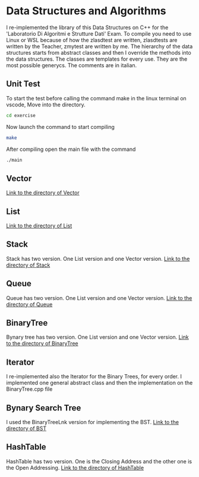 # Data Structures and Algorithms
I re-implemented the library of this Data Structures on C++ for the 'Laboratorio Di Algoritmi e Strutture Dati' Exam.
To compile you need to use Linux or WSL because of how the zlasdtest are written, zlasdtests are written by the Teacher, zmytest are written by me. 
The hierarchy of the data structures starts from abstract classes and then I override the methods into the data structures.
The classes are templates for every use. They are the most possible generycs.
The comments are in italian.

## Unit Test
To start the test before calling the command make in the linux terminal on vscode, Move into the directory.
```bash
cd exercise
```
Now launch the command to start compiling
```bash
make
```
After compiling open the main file with the command
```bash
./main
```

## Vector
[Link to the directory of Vector](https://github.com/taekwondodev/DataStructures_and_Algorithms/tree/main/Vector_List_Stack_Queue/vector)

## List
[Link to the directory of List](https://github.com/taekwondodev/DataStructures_and_Algorithms/tree/main/Vector_List_Stack_Queue/list)

## Stack
Stack has two version. One List version and one Vector version.
[Link to the directory of Stack](https://github.com/taekwondodev/DataStructures_and_Algorithms/tree/main/Vector_List_Stack_Queue/stack)

## Queue
Queue has two version. One List version and one Vector version.
[Link to the directory of Queue](https://github.com/taekwondodev/DataStructures_and_Algorithms/tree/main/Vector_List_Stack_Queue/queue)

## BinaryTree
Bynary tree has two version. One List version and one Vector version.
[Link to the directory of BinaryTree](https://github.com/taekwondodev/DataStructures_and_Algorithms/tree/main/exercise/binarytree)

## Iterator
I re-implemented also the Iterator for the Binary Trees, for every order. I implemented one general abstract class and then the implementation on the BinaryTree.cpp file

## Bynary Search Tree
I used the BinaryTreeLnk version for implementing the BST.
[Link to the directory of BST](https://github.com/taekwondodev/DataStructures_and_Algorithms/tree/main/exercise/bst)

## HashTable
HashTable has two version. One is the Closing Address and the other one is the Open Addressing.
[Link to the directory of HashTable](https://github.com/taekwondodev/DataStructures_and_Algorithms/tree/main/exercise/hashtable)
